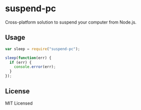 # suspend-pc

Cross-platform solution to suspend your computer from Node.js.

## Usage

```javascript
var sleep = require("suspend-pc");

sleep(function(err) {
  if (err) {
    console.error(err);
  }
});
```

## License

MIT Licensed
